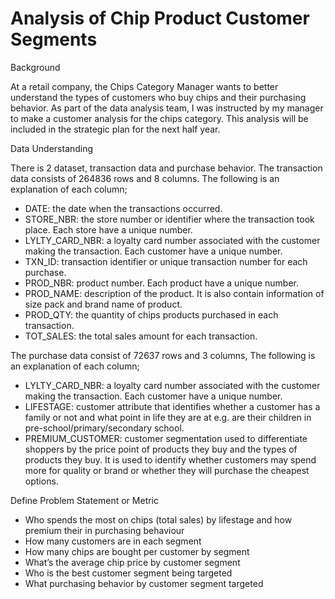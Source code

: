 # Analysis of Chip Product Customer Segments

Background

At a retail company, the Chips Category Manager wants to better understand the types of customers who buy chips and their purchasing behavior. As part of the data analysis team, I was instructed by my manager to make a customer analysis for the chips category. This analysis will be included in the strategic plan for the next half year.

Data Understanding

There is 2 dataset, transaction data and purchase behavior. The transaction data consists of 264836 rows and 8 columns. The following is an explanation of each column;

- DATE: the date when the transactions occurred.
- STORE_NBR: the store number or identifier where the transaction took place. Each store have a unique number.
- LYLTY_CARD_NBR: a loyalty card number associated with the customer making the transaction. Each customer have a unique number.
- TXN_ID: transaction identifier or unique transaction number for each purchase.
- PROD_NBR: product number. Each product have a unique number.
- PROD_NAME: description of the product. It is also contain information of size pack and brand name of product.
- PROD_QTY: the quantity of chips products purchased in each transaction.
- TOT_SALES: the total sales amount for each transaction.
  
The purchase data consist of 72637 rows and 3 columns, The following is an explanation of each column;
- LYLTY_CARD_NBR: a loyalty card number associated with the customer making the transaction. Each customer have a unique number.
- LIFESTAGE: customer attribute that identifies whether a customer has a family or not and what point in life they are at e.g. are their children in pre-school/primary/secondary school.
- PREMIUM_CUSTOMER: customer segmentation used to differentiate shoppers by the price point of products they buy and the types of products they buy. It is used to identify whether customers may spend more for quality or brand or whether they will purchase the cheapest options.
  
Define Problem Statement or Metric
- Who spends the most on chips (total sales) by lifestage and how premium their in purchasing behaviour
- How many customers are in each segment
- How many chips are bought per customer by segment
- What’s the average chip price by customer segment
- Who is the best customer segment being targeted
- What purchasing behavior by customer segment targeted


